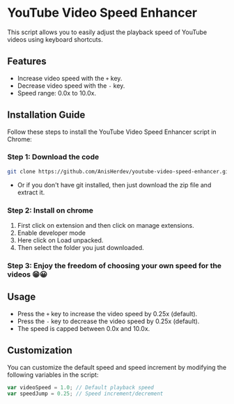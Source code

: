 # YouTube Video Speed Enhancer

This script allows you to easily adjust the playback speed of YouTube videos using keyboard shortcuts.

## Features

- Increase video speed with the `+` key.
- Decrease video speed with the `-` key.
- Speed range: 0.0x to 10.0x.

## Installation Guide

Follow these steps to install the YouTube Video Speed Enhancer script in Chrome:

### Step 1: Download the code
```bash 
git clone https://github.com/AnisHerdev/youtube-video-speed-enhancer.git
```
- Or if you don't have git installed, then just download the zip file and extract it.

### Step 2: Install on chrome
1. First click on extension and then click on manage extensions.
2. Enable developer mode
3. Here click on Load unpacked.
4. Then select the folder you just downloaded.

### Step 3: Enjoy the freedom of choosing your own speed for the videos 😁😀

## Usage

- Press the `+` key to increase the video speed by 0.25x (default).
- Press the `-` key to decrease the video speed by 0.25x (default).
- The speed is capped between 0.0x and 10.0x.

## Customization

You can customize the default speed and speed increment by modifying the following variables in the script:

```javascript
var videoSpeed = 1.0; // Default playback speed
var speedJump = 0.25; // Speed increment/decrement